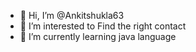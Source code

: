 - 👋 Hi, I’m @Ankitshukla63
- 👀 I’m interested to Find the right contact
- 🌱 I’m currently learning java language


<!---
Ankitshukla63/Ankitshukla63 is a ✨ special ✨ repository because its `README.md` (this file) appears on your GitHub profile.
You can click the Preview link to take a look at your changes.
--->
